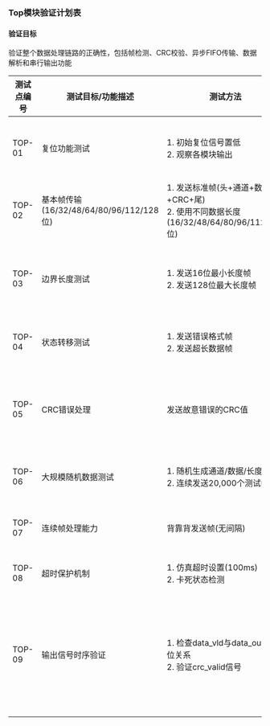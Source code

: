 ### Top模块验证计划表

#### 验证目标
验证整个数据处理链路的正确性，包括帧检测、CRC校验、异步FIFO传输、数据解析和串行输出功能

| 测试点编号 | 测试目标/功能描述                     | 测试方法                                                                 | 预期结果                                                                 | 测试平台实现任务       |
|------------|---------------------------------------|--------------------------------------------------------------------------|--------------------------------------------------------------------------|------------------------|
| TOP-01     | 复位功能测试                          | 1. 初始复位信号置低<br>2. 观察各模块输出                                  | 所有寄存器清零，输出信号置0，状态机复位                                  | 主initial块           |
| TOP-02     | 基本帧传输(16/32/48/64/80/96/112/128位)                | 1. 发送标准帧(头+通道+数据+CRC+尾)<br>2. 使用不同数据长度(16/32/48/64/80/96/112/128位)     | 输出端得到正确串行数据(Gray码)                                           | test_single_frame     |
| TOP-03     | 边界长度测试                          | 1. 发送16位最小长度帧<br>2. 发送128位最大长度帧                          | 1. 仅输出16位有效数据<br>2. 完整输出128位数据                            | test_single_frame     |
| TOP-04     | 状态转移测试                        | 1. 发送错误格式帧<br>2. 发送超长数据帧                           | 在DATA状态转移回IDEL状态                                         | send_oversize_frame       |
| TOP-05     | CRC错误处理                           | 发送故意错误的CRC值<br>                              | 1. crc_err置位<br>2. 数据不写入FIFO，无输出                              | send_frame(错误CRC)   |
| TOP-06     | 大规模随机数据测试                    | 1. 随机生成通道/数据/长度<br>2. 连续发送20,000个测试帧                   | 所有帧通过校验，输出数据正确                                             | test_single_frame（rand数据）       |
| TOP-07     | 连续帧处理能力                        | 背靠背发送帧(无间隔)                         | 所有帧正确处理，无数据覆盖                                               | fork/join测试结构     |
| TOP-08     | 超时保护机制                          | 1. 仿真超时设置(100ms)<br>2. 卡死状态检测                                | 超时自动终止仿真并报错                                                   | 超时检测always块     |
| TOP-09     | 输出信号时序验证                      | 1. 检查data_vld与data_out的相位关系<br>2. 验证crc_valid信号              | 1. data_vld超前data_out至少1个周期<br>2. crc_valid与data_vld同步         | check_serial_output   |

